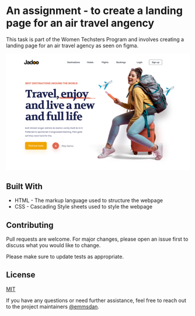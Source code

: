 # An assignment - to create a landing page for an air travel angency

This task is part of the Women Techsters Program and involves creating a landing page for an air travel agency as seen on figma.

![Screenshot](./assets/Travel%20Agency%20Landing%20Page%20UI.jpg)

## Built With

* HTML - The markup language used to structure the webpage
* CSS - Cascading Style sheets used to style the webpage

## Contributing

Pull requests are welcome. For major changes, please open an issue first
to discuss what you would like to change.

Please make sure to update tests as appropriate.

## License

[MIT](https://choosealicense.com/licenses/mit/)

If you have any questions or need further assistance, feel free to reach out to the project maintainers [@emmsdan](https://twitter.com/emmsdan).
